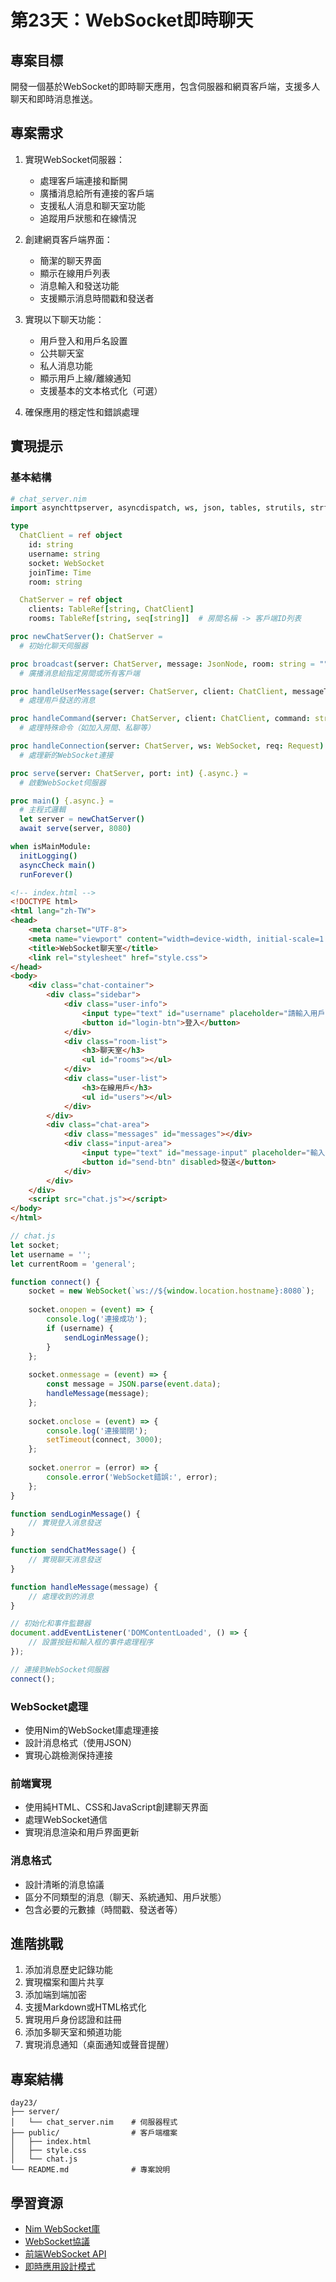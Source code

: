 # 第23天：WebSocket即時聊天

## 專案目標

開發一個基於WebSocket的即時聊天應用，包含伺服器和網頁客戶端，支援多人聊天和即時消息推送。

## 專案需求

1. 實現WebSocket伺服器：
   - 處理客戶端連接和斷開
   - 廣播消息給所有連接的客戶端
   - 支援私人消息和聊天室功能
   - 追蹤用戶狀態和在線情況

2. 創建網頁客戶端界面：
   - 簡潔的聊天界面
   - 顯示在線用戶列表
   - 消息輸入和發送功能
   - 支援顯示消息時間戳和發送者

3. 實現以下聊天功能：
   - 用戶登入和用戶名設置
   - 公共聊天室
   - 私人消息功能
   - 顯示用戶上線/離線通知
   - 支援基本的文本格式化（可選）

4. 確保應用的穩定性和錯誤處理

## 實現提示

### 基本結構
```nim
# chat_server.nim
import asynchttpserver, asyncdispatch, ws, json, tables, strutils, strformat, times, logging

type
  ChatClient = ref object
    id: string
    username: string
    socket: WebSocket
    joinTime: Time
    room: string

  ChatServer = ref object
    clients: TableRef[string, ChatClient]
    rooms: TableRef[string, seq[string]]  # 房間名稱 -> 客戶端ID列表

proc newChatServer(): ChatServer =
  # 初始化聊天伺服器

proc broadcast(server: ChatServer, message: JsonNode, room: string = "", exclude: string = "") {.async.} =
  # 廣播消息給指定房間或所有客戶端

proc handleUserMessage(server: ChatServer, client: ChatClient, messageText: string) {.async.} =
  # 處理用戶發送的消息

proc handleCommand(server: ChatServer, client: ChatClient, command: string, args: seq[string]): Future[bool] {.async.} =
  # 處理特殊命令（如加入房間、私聊等）

proc handleConnection(server: ChatServer, ws: WebSocket, req: Request) {.async.} =
  # 處理新的WebSocket連接

proc serve(server: ChatServer, port: int) {.async.} =
  # 啟動WebSocket伺服器

proc main() {.async.} =
  # 主程式邏輯
  let server = newChatServer()
  await serve(server, 8080)

when isMainModule:
  initLogging()
  asyncCheck main()
  runForever()
```

```html
<!-- index.html -->
<!DOCTYPE html>
<html lang="zh-TW">
<head>
    <meta charset="UTF-8">
    <meta name="viewport" content="width=device-width, initial-scale=1.0">
    <title>WebSocket聊天室</title>
    <link rel="stylesheet" href="style.css">
</head>
<body>
    <div class="chat-container">
        <div class="sidebar">
            <div class="user-info">
                <input type="text" id="username" placeholder="請輸入用戶名">
                <button id="login-btn">登入</button>
            </div>
            <div class="room-list">
                <h3>聊天室</h3>
                <ul id="rooms"></ul>
            </div>
            <div class="user-list">
                <h3>在線用戶</h3>
                <ul id="users"></ul>
            </div>
        </div>
        <div class="chat-area">
            <div class="messages" id="messages"></div>
            <div class="input-area">
                <input type="text" id="message-input" placeholder="輸入消息..." disabled>
                <button id="send-btn" disabled>發送</button>
            </div>
        </div>
    </div>
    <script src="chat.js"></script>
</body>
</html>
```

```javascript
// chat.js
let socket;
let username = '';
let currentRoom = 'general';

function connect() {
    socket = new WebSocket(`ws://${window.location.hostname}:8080`);
    
    socket.onopen = (event) => {
        console.log('連接成功');
        if (username) {
            sendLoginMessage();
        }
    };
    
    socket.onmessage = (event) => {
        const message = JSON.parse(event.data);
        handleMessage(message);
    };
    
    socket.onclose = (event) => {
        console.log('連接關閉');
        setTimeout(connect, 3000);
    };
    
    socket.onerror = (error) => {
        console.error('WebSocket錯誤:', error);
    };
}

function sendLoginMessage() {
    // 實現登入消息發送
}

function sendChatMessage() {
    // 實現聊天消息發送
}

function handleMessage(message) {
    // 處理收到的消息
}

// 初始化和事件監聽器
document.addEventListener('DOMContentLoaded', () => {
    // 設置按鈕和輸入框的事件處理程序
});

// 連接到WebSocket伺服器
connect();
```

### WebSocket處理
- 使用Nim的WebSocket庫處理連接
- 設計消息格式（使用JSON）
- 實現心跳檢測保持連接

### 前端實現
- 使用純HTML、CSS和JavaScript創建聊天界面
- 處理WebSocket通信
- 實現消息渲染和用戶界面更新

### 消息格式
- 設計清晰的消息協議
- 區分不同類型的消息（聊天、系統通知、用戶狀態）
- 包含必要的元數據（時間戳、發送者等）

## 進階挑戰

1. 添加消息歷史記錄功能
2. 實現檔案和圖片共享
3. 添加端到端加密
4. 支援Markdown或HTML格式化
5. 實現用戶身份認證和註冊
6. 添加多聊天室和頻道功能
7. 實現消息通知（桌面通知或聲音提醒）

## 專案結構

```
day23/
├── server/
│   └── chat_server.nim    # 伺服器程式
├── public/                # 客戶端檔案
│   ├── index.html
│   ├── style.css
│   └── chat.js
└── README.md              # 專案說明
```

## 學習資源

- [Nim WebSocket庫](https://github.com/treeform/ws)
- [WebSocket協議](https://developer.mozilla.org/zh-TW/docs/Web/API/WebSocket)
- [前端WebSocket API](https://developer.mozilla.org/zh-TW/docs/Web/API/WebSocket)
- [即時應用設計模式](https://www.amazon.com/Real-Time-Communication-Web-WebRTC-WebSockets/dp/1449371869)
